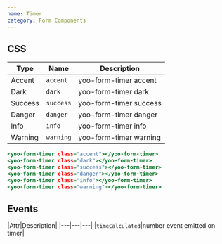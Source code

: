 ```yaml
---
name: Timer
category: Form Components
---
```


## CSS

|Type|Name|Description|
|---|---|---|
|Accent|`accent`|yoo-form-timer accent|
|Dark|`dark`|yoo-form-timer dark|
|Success|`success`|yoo-form-timer success|
|Danger|`danger`|yoo-form-timer danger|
|Info|`info`|yoo-form-timer info|
|Warning|`warning`|yoo-form-timer warning|


```yoo-form-timer.html
<yoo-form-timer class="accent"></yoo-form-timer>
<yoo-form-timer class="dark"></yoo-form-timer>
<yoo-form-timer class="success"></yoo-form-timer>
<yoo-form-timer class="danger"></yoo-form-timer>
<yoo-form-timer class="info"></yoo-form-timer>
<yoo-form-timer class="warning"></yoo-form-timer>


```

## Events

|Attr|Description|
|---|---|---|
|`timeCalculated`|number event emitted on timer|